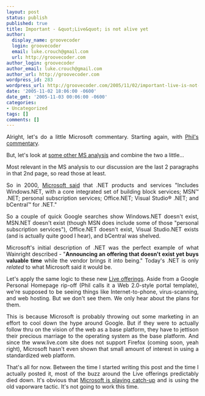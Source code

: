 ```yaml
---
layout: post
status: publish
published: true
title: Important - &quot;Live&quot; is not alive yet
author:
  display_name: groovecoder
  login: groovecoder
  email: luke.crouch@gmail.com
  url: http://groovecoder.com
author_login: groovecoder
author_email: luke.crouch@gmail.com
author_url: http://groovecoder.com
wordpress_id: 283
wordpress_url: http://groovecoder.com/2005/11/02/important-live-is-not-alive-yet/
date: '2005-11-02 18:06:00 -0600'
date_gmt: '2005-11-03 00:06:00 -0600'
categories:
- Uncategorized
tags: []
comments: []
---
```

<div style="text-align: justify;">Alright, let's do a little Microsoft commentary. Starting again, with <a href="http://blogs.zdnet.com/SAAS/?p=55">Phil's commentary</a>.</p>
<p>But, let's look at <a href="http://www.cio.com/archive/110105/web_services.html?page=2">some other MS analysis</a> and combine the two a little...</p>
<p>Most relevant in the MS analysis to our discussion are the last 2 paragraphs in that 2nd page, so read those at least.</p>
<p>So in 2000, <a href="http://www.onsphere.com/Documents/dotNetwhitepaper.pdf">Microsoft said</a> that .NET products and services "Includes Windows.NET, with a core integrated set of building block services; MSN™ .NET; personal subscription services; Office.NET; Visual Studio® .NET; and bCentral™ for .NET."</p>
<p>So a couple of quick Google searches show Windows.NET doesn't exist, MSN.NET doesn't exist (though MSN does include some of those "personal subscription services"), Office.NET doesn't exist, Visual Studio.NET exists (and is actually quite good I hear), and bCentral was shelved.</p>
<p>Microsoft's initial description of .NET was the perfect example of what Wainright described - "<strong>Announcing an offering that doesn't exist yet buys valuable time</strong> while the vendor brings it into being." Today's .NET is only <span style="font-style: italic;">related </span>to what Microsoft said it would be.</p>
<p>Let's apply the same logic to these new <a href="http://news.zdnet.co.uk/software/developer/0,39020387,39235159,00.htm">Live offerings</a>. Aside from a Google Personal Homepage rip-off (Phil calls it a Web 2.0-style portal template), we're supposed to be seeing things like Internet-to-phone, virus-scanning, and web hosting. But we don't see them. We only hear about the plans for them.</p>
<p>This is because Microsoft is probably throwing out some marketing in an effort to cool down the hype around Google. But if they were to actually follow thru on the vision of the web as a base platform, they have to jettison their precious marriage to the operating system as the base platform. And since the www.live.com site does not support Firefox (coming soon, yeah right), Microsoft hasn't even shown that small amount of interest in using a standardized web platform.</p>
<p>That's all for now. Between the time I started writing this post and the time I actually posted it, most of the buzz around the Live offerings predictably died down. It's obvious that <a href="http://www.pcworld.com/news/article/0,aid,123382,00.asp">Microsoft is playing catch-up</a> and is using the old vaporware tactic. It's not going to work this time.</div>
